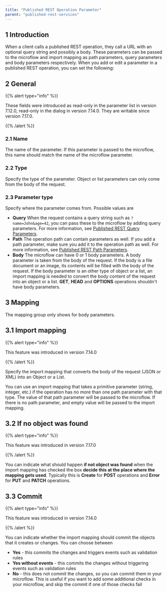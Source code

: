 ```yaml
---
title: "Published REST Operation Parameter"
parent: "published-rest-services"
---
```


## 1 Introduction

When a client calls a published REST operation, they call a URL with an optional query string and possibly a body. These parameters can be passed to the microflow and import mapping as path parameters, query parameters and body parameters respectively. When you add or edit a parameter in a published REST operation, you can set the following:

## 2 General

{{% alert type="info" %}}

These fields were introduced as read-only in the parameter list in version 7.12.0, read-only in the dialog in version 7.14.0. They are writable since version 7.17.0.

{{% /alert %}}

### 2.1 Name

The name of the parameter. If this parameter is passed to the microflow, this name should match the name of the microflow parameter.

### 2.2 Type

Specify the type of the parameter. Object or list parameters can only come from the body of the request.

### 2.3 Parameter type

Specify where the parameter comes from. Possible values are

* **Query** When the request contains a query string such as `?name=John&age=42`, you can pass these to the microflow by adding query parameters. For more information, see [Published REST Query Parameters](published-rest-query-parameters).
* **Path** The operation path can contain parameters as well. If you add a path parameter, make sure you add it to the operation path as well. For more information, see [Published REST Path Parameters](published-rest-path-parameters).
* **Body** The microflow can have 0 or 1 body parameters. A body parameter is taken from the body of the request. If the body is a file document or an image, its contents will be filled with the body of the request. If the body parameter is an other type of object or a list, an import mapping is needed to convert the body content of the request into an object or a list. **GET**, **HEAD** and **OPTIONS** operations shouldn't have body parameters.

## 3 Mapping

The mapping group only shows for body parameters.

## 3.1 Import mapping

{{% alert type="info" %}}

This feature was introduced in version 7.14.0

{{% /alert %}}

Specify the import mapping that converts the body of the request (JSON or XML) into an Object or a List.

You can use an import mapping that takes a primitive parameter (string, integer, etc.) if the operation has no more than one path parameter with that type. The value of that path parameter will be passed to the microflow. If there is no path parameter, and empty value will be passed to the import mapping.

## 3.2 If no object was found

{{% alert type="info" %}}

This feature was introduced in version 7.17.0

{{% /alert %}}

You can indicate what should happen **if not object was found** when the import mapping has checked the box **decide this at the place where the mapping gets used**. Typically this is **Create** for **POST** operations and **Error** for **PUT** and **PATCH** operations.

## 3.3 Commit

{{% alert type="info" %}}

This feature was introduced in version 7.14.0

{{% /alert %}}

You can indicate whether the import mapping should commit the objects that it creates or changes. You can choose between

* **Yes** - this commits the changes and triggers events such as validation rules
* **Yes without events** - this commits the changes without triggering events such as validation rules
* **No** - this does not commit the changes, so you can commit them in your microflow. This is useful if you want to add some additional checks in your microflow, and skip the commit if one of those checks fail
